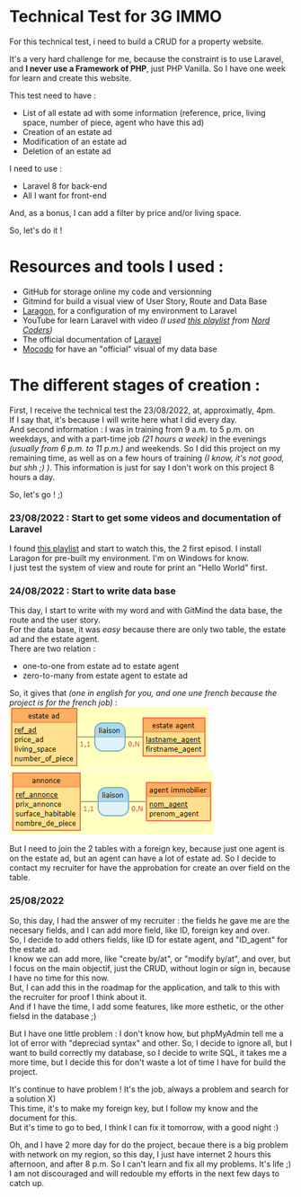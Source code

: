 # Technical Test for 3G IMMO

For this technical test, i need to build a CRUD for a property website.

It's a very hard challenge for me, because the constraint is to use Laravel, and **I never use a Framework of PHP**, just PHP Vanilla. So I have one week for learn and create this website.

This test need to have : 
- List of all estate ad with some information (reference, price, living space, number of piece, agent who have this ad)
- Creation of an estate ad
- Modification of an estate ad
- Deletion of an estate ad

I need to use : 
- Laravel 8 for back-end
- All I want for front-end

And, as a bonus, I can add a filter by price and/or living space.

So, let's do it ! 



# Resources and tools I used :
- GitHub for storage online my code and versionning
- Gitmind for build a visual view of User Story, Route and Data Base
- [Laragon](https://laragon.org/), for a configuration of my environment to Laravel
- YouTube for learn Laravel with video _(I used [this playlist](https://www.youtube.com/playlist?list=PLeeuvNW2FHVj4vHJRj9UDeDsXshHlnHJk) from [Nord Coders](https://www.youtube.com/c/NordCoders))_
- The official documentation of [Laravel](https://laragon.org/docs/)
- [Mocodo](http://www.mocodo.net/) for have an "official" visual of my data base



# The different stages of creation :
First, I receive the technical test the 23/08/2022, at, approximatly, 4pm.  
If I say that, it's because I will write here what I did every day.  
And second information : I was in training from 9 a.m. to 5 p.m. on weekdays, and with a part-time job _(21 hours a week)_ in the evenings _(usually from 6 p.m. to 11 p.m.)_ and weekends. So I did this project on my remaining time, as well as on a few hours of training _(I know, it's not good, but shh ;) )_. This information is just for say I don't work on this project 8 hours a day.  

So, let's go ! ;)

### 23/08/2022 : Start to get some videos and documentation of Laravel
I found [this playlist](https://www.youtube.com/playlist?list=PLeeuvNW2FHVj4vHJRj9UDeDsXshHlnHJk) and start to watch this, the 2 first episod. 
I install Laragon for pre-built my environment. 
I'm on Windows for know.  
I just test the system of view and route for print an "Hello World" first.  

### 24/08/2022 : Start to write data base
This day, I start to write with my word and with GitMind the data base, the route and the user story.   
For the data base, it was _easy_ because there are only two table, the estate ad and the estate agent.  
There are two relation :
- one-to-one from estate ad to estate agent
- zero-to-many from estate agent to estate ad

So, it gives that _(one in english for you, and one une french because the project is for the french job)_ : 
![mcd english](img/mcd_EN.png)
![mcd français](img/mcd_FR.png)

But I need to join the 2 tables with a foreign key, because just one agent is on the estate ad, but an agent can have a lot of estate ad. So I decide to contact my recruiter for have the approbation for create an over field on the table.

### 25/08/2022
So, this day, I had the answer of my recruiter : the fields he gave me are the necesary fields, and I can add more field, like ID, foreign key and over.  
So, I decide to add others fields, like ID for estate agent, and "ID_agent" for the estate ad.  
I know we can add more, like "create by/at", or "modify by/at", and over, but I focus on the main objectif, just the CRUD, without login or sign in, because I have no time for this now.  
But, I can add this in the roadmap for the application, and talk to this with the recruiter for proof I think about it.  
And if I have the time, I add some features, like more esthetic, or the other fielsd in the database ;)

But I have one little problem : I don't know how, but phpMyAdmin tell me a lot of error with "depreciad syntax" and other. So, I decide to ignore all, but I want to build correctly my database, so I decide to write SQL, it takes me a more time, but I decide this for don't waste a lot of time I have for build the project.

It's continue to have problem ! It's the job, always a problem and search for a solution X)  
This time, it's to make my foreign key, but I follow my know and the document for this.  
But it's time to go to bed, I think I can fix it tomorrow, with a good night :)

Oh, and I have 2 more day for do the project, becaue there is a big problem with network on my region, so this day, I just have internet 2 hours this afternoon, and after 8 p.m. So I can't learn and fix all my problems. It's life ;) I am not discouraged and will redouble my efforts in the next few days to catch up.
